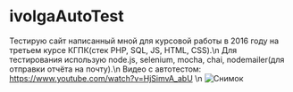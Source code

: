 # ivolgaAutoTest
Тестирую сайт написанный мной для курсовой работы в 2016 году на третьем курсе КГПК(стек PHP, SQL, JS, HTML, CSS).\n
Для тестирования использую node.js, selenium, mocha, chai, nodemailer(для отправки отчёта на почту).\n
Видео с автотестом: https://www.youtube.com/watch?v=HjSimvA_abU \n
![Снимок](https://github.com/xxxform/ivolgaAutoTest/assets/26012820/a76a0353-bfe8-4c87-b061-e194f8d91591)

